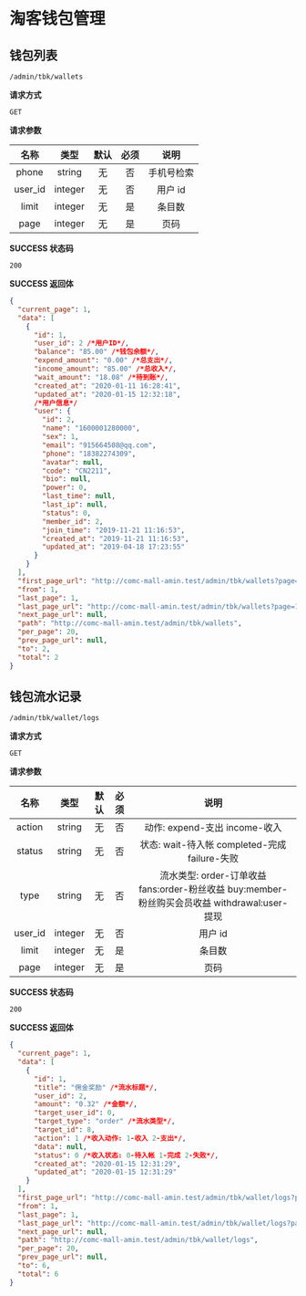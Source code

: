 # 淘客钱包管理

## 钱包列表

`/admin/tbk/wallets`

**请求方式**

`GET`

**请求参数**

|  名称   |  类型   | 默认 | 必须 |    说明    |
| :-----: | :-----: | :--: | :--: | :--------: |
|  phone  | string  |  无  |  否  | 手机号检索 |
| user_id | integer |  无  |  否  |  用户 id   |
|  limit  | integer |  无  |  是  |   条目数   |
|  page   | integer |  无  |  是  |    页码    |

**SUCCESS 状态码**

`200`

**SUCCESS 返回体**

```json
{
  "current_page": 1,
  "data": [
    {
      "id": 1,
      "user_id": 2 /*用户ID*/,
      "balance": "85.00" /*钱包余额*/,
      "expend_amount": "0.00" /*总支出*/,
      "income_amount": "85.00" /*总收入*/,
      "wait_amount": "18.08" /*待到账*/,
      "created_at": "2020-01-11 16:28:41",
      "updated_at": "2020-01-15 12:32:18",
      /*用户信息*/
      "user": {
        "id": 2,
        "name": "1600001280000",
        "sex": 1,
        "email": "915664508@qq.com",
        "phone": "18382274309",
        "avatar": null,
        "code": "CN2211",
        "bio": null,
        "power": 0,
        "last_time": null,
        "last_ip": null,
        "status": 0,
        "member_id": 2,
        "join_time": "2019-11-21 11:16:53",
        "created_at": "2019-11-21 11:16:53",
        "updated_at": "2019-04-18 17:23:55"
      }
    }
  ],
  "first_page_url": "http://comc-mall-amin.test/admin/tbk/wallets?page=1",
  "from": 1,
  "last_page": 1,
  "last_page_url": "http://comc-mall-amin.test/admin/tbk/wallets?page=1",
  "next_page_url": null,
  "path": "http://comc-mall-amin.test/admin/tbk/wallets",
  "per_page": 20,
  "prev_page_url": null,
  "to": 2,
  "total": 2
}
```

## 钱包流水记录

`/admin/tbk/wallet/logs`

**请求方式**

`GET`

**请求参数**

|  名称   |  类型   | 默认 | 必须 |                                             说明                                              |
| :-----: | :-----: | :--: | :--: | :-------------------------------------------------------------------------------------------: |
| action  | string  |  无  |  否  |                                 动作: expend-支出 income-收入                                 |
| status  | string  |  无  |  否  |                         状态: wait-待入帐 completed-完成 failure-失败                         |
|  type   | string  |  无  |  否  | 流水类型: order-订单收益 fans:order-粉丝收益 buy:member-粉丝购买会员收益 withdrawal:user-提现 |
| user_id | integer |  无  |  否  |                                            用户 id                                            |
|  limit  | integer |  无  |  是  |                                            条目数                                             |
|  page   | integer |  无  |  是  |                                             页码                                              |

**SUCCESS 状态码**

`200`

**SUCCESS 返回体**

```json
{
  "current_page": 1,
  "data": [
    {
      "id": 1,
      "title": "佣金奖励" /*流水标题*/,
      "user_id": 2,
      "amount": "0.32" /*金额*/,
      "target_user_id": 0,
      "target_type": "order" /*流水类型*/,
      "target_id": 8,
      "action": 1 /*收入动作: 1-收入 2-支出*/,
      "data": null,
      "status": 0 /*收入状态: 0-待入帐 1-完成 2-失败*/,
      "created_at": "2020-01-15 12:31:29",
      "updated_at": "2020-01-15 12:31:29"
    }
  ],
  "first_page_url": "http://comc-mall-amin.test/admin/tbk/wallet/logs?page=1",
  "from": 1,
  "last_page": 1,
  "last_page_url": "http://comc-mall-amin.test/admin/tbk/wallet/logs?page=1",
  "next_page_url": null,
  "path": "http://comc-mall-amin.test/admin/tbk/wallet/logs",
  "per_page": 20,
  "prev_page_url": null,
  "to": 6,
  "total": 6
}
```
